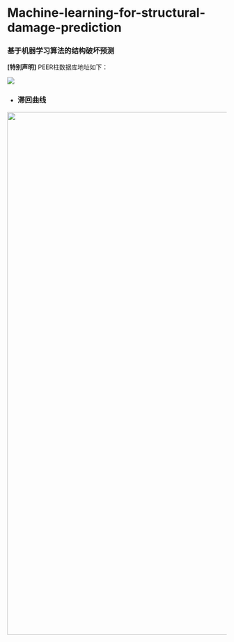 # Machine-learning-for-structural-damage-prediction
### 基于机器学习算法的结构破坏预测 ###   
**[特别声明]** PEER柱数据库地址如下：
<div align="left"> 
<a href="https://nisee.berkeley.edu/spd/index.html"><img src="https://img.shields.io/badge/-PEER Dataset-F7931E?style=style=flat-square&logo=scikit-learn&logoColor=white" /></a>
</div> 

* ### 滞回曲线 ###
<div align=center>
<img width="1200" src="https://user-images.githubusercontent.com/98397090/216263827-ba5885f3-9fb4-41c8-becb-bd2c7efd11a8.png"/>
</div>

